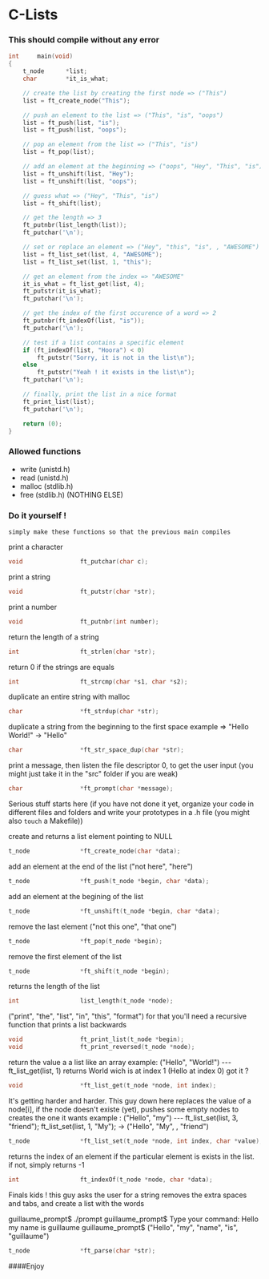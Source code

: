 C-Lists
=======

### This should compile without any error

``` c
int		main(void)
{
	t_node		*list;
	char		*it_is_what;

	// create the list by creating the first node => ("This")
	list = ft_create_node("This");

	// push an element to the list => ("This", "is", "oops")
	list = ft_push(list, "is");
	list = ft_push(list, "oops");

	// pop an element from the list => ("This", "is")
	list = ft_pop(list);

	// add an element at the beginning => ("oops", "Hey", "This", "is")
	list = ft_unshift(list, "Hey");
	list = ft_unshift(list, "oops");

	// guess what => ("Hey", "This", "is")
	list = ft_shift(list);

	// get the length => 3
	ft_putnbr(list_length(list));
	ft_putchar('\n');

	// set or replace an element => ("Hey", "this", "is", , "AWESOME")
	list = ft_list_set(list, 4, "AWESOME");
	list = ft_list_set(list, 1, "this");

	// get an element from the index => "AWESOME"
	it_is_what = ft_list_get(list, 4);
	ft_putstr(it_is_what);
	ft_putchar('\n');

	// get the index of the first occurence of a word => 2
	ft_putnbr(ft_indexOf(list, "is"));
	ft_putchar('\n');

	// test if a list contains a specific element
	if (ft_indexOf(list, "Hoora") < 0)
		ft_putstr("Sorry, it is not in the list\n");
	else
		ft_putstr("Yeah ! it exists in the list\n");
	ft_putchar('\n');

	// finally, print the list in a nice format
	ft_print_list(list);
	ft_putchar('\n');

	return (0);
}
```
### Allowed functions
* write (unistd.h)
* read (unistd.h)
* malloc (stdlib.h)
* free (stdlib.h)
(NOTHING ELSE)

### Do it yourself !
	simply make these functions so that the previous main compiles

print a character
``` c
void				ft_putchar(char c);
```

print a string
``` c
void				ft_putstr(char *str);
```

print a number
``` c
void				ft_putnbr(int number);
```

return the length of a string
``` c
int					ft_strlen(char *str);
```

return 0 if the strings are equals
``` c
int					ft_strcmp(char *s1, char *s2);
```

duplicate an entire string with malloc
``` c
char				*ft_strdup(char *str);
```

duplicate a string from the beginning to the first space
example => "Hello World!" -> "Hello"
``` c
char				*ft_str_space_dup(char *str);
```

print a message, then listen the file descriptor 0, to get 
the user input (you might just take it in the "src" folder if you are weak)
``` c
char				*ft_prompt(char *message);
```

Serious stuff starts here
(if you have not done it yet, organize your code in different files and folders and write your prototypes
in a .h file (you might also `touch` a Makefile))

create and returns a list element pointing to NULL
``` c
t_node				*ft_create_node(char *data);
```

add an element at the end of the list ("not here", "here")
``` c
t_node				*ft_push(t_node *begin, char *data);
```

add an element at the begining of the list
``` c
t_node				*ft_unshift(t_node *begin, char *data);
```

remove the last element ("not this one", "that one")
``` c
t_node				*ft_pop(t_node *begin);
```

remove the first element of the list
``` c
t_node				*ft_shift(t_node *begin);
```

returns the length of the list
``` c
int					list_length(t_node *node);
```

("print", "the", "list", "in", "this", "format")
for that you'll need a recursive function that prints a list backwards
``` c
void				ft_print_list(t_node *begin);
void				ft_print_reversed(t_node *node);
```

return the value a a list like an array
example: ("Hello", "World!") --- ft_list_get(list, 1) returns World wich is at index 1 (Hello at index 0)
got it ?
``` c
void				*ft_list_get(t_node *node, int index);
```

It's getting harder and harder. 
This guy down here replaces the value of a node[i], if the node doesn't existe (yet), pushes some empty nodes to creates the one it wants
example : ("Hello", "my") --- ft_list_set(list, 3, "friend"); ft_list_set(list, 1, "My"); -> ("Hello", "My", , "friend")
``` c
t_node				*ft_list_set(t_node *node, int index, char *value);
```

returns the index of an element if the particular element is exists in the list.
if not, simply returns -1
``` c
int					ft_indexOf(t_node *node, char *data);
```

Finals kids !
this guy asks the user for a string removes the extra spaces and tabs, and create a list with the words

guillaume_prompt$ ./prompt
guillaume_prompt$ Type your command: Hello my name is guillaume
guillaume_prompt$ ("Hello", "my", "name", "is", "guillaume")
``` c
t_node				*ft_parse(char *str);
```
####Enjoy
